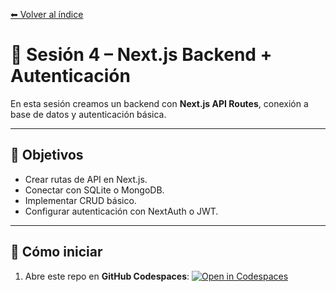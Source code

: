 [⬅ Volver al índice](https://github.com/brunoggm/webjs-sessions)

# 📝 Sesión 4 – Next.js Backend + Autenticación

En esta sesión creamos un backend con **Next.js API Routes**, conexión a base de datos y autenticación básica.

---

## 🎯 Objetivos
- Crear rutas de API en Next.js.
- Conectar con SQLite o MongoDB.
- Implementar CRUD básico.
- Configurar autenticación con NextAuth o JWT.

---

## 🚀 Cómo iniciar
1. Abre este repo en **GitHub Codespaces**:
   [![Open in Codespaces](https://img.shields.io/badge/Open_in-Codespaces-blueviolet?logo=github)](https://codespaces.new/brunoggm/web-s04-next-backend-auth?quickstart=1)
